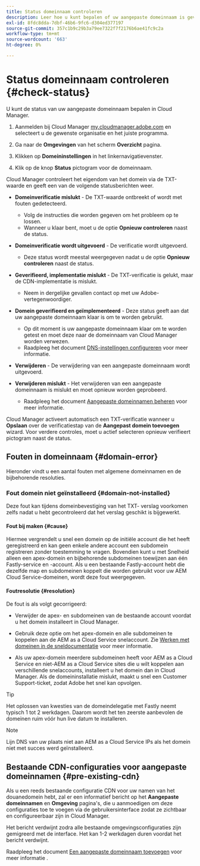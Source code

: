 ```yaml
---
title: Status domeinnaam controleren
description: Leer hoe u kunt bepalen of uw aangepaste domeinnaam is geverifieerd door Cloud Manager.
exl-id: 8fdc8dda-7dbf-46b6-9fc6-d304ed377197
source-git-commit: 357c1b9c29b3a79ee7322f7f2176b6ae41fc9c2a
workflow-type: tm+mt
source-wordcount: '663'
ht-degree: 0%

---
```



# Status domeinnaam controleren {#check-status}

U kunt de status van uw aangepaste domeinnaam bepalen in Cloud Manager.

1. Aanmelden bij Cloud Manager [my.cloudmanager.adobe.com](https://my.cloudmanager.adobe.com/) en selecteert u de gewenste organisatie en het juiste programma.

1. Ga naar de **Omgevingen** van het scherm **Overzicht** pagina.

1. Klikken op **Domeininstellingen** in het linkernavigatievenster.

1. Klik op de knop **Status** pictogram voor de domeinnaam.

Cloud Manager controleert het eigendom van het domein via de TXT-waarde en geeft een van de volgende statusberichten weer.

* **Domeinverificatie mislukt** - De TXT-waarde ontbreekt of wordt met fouten gedetecteerd.

   * Volg de instructies die worden gegeven om het probleem op te lossen.
   * Wanneer u klaar bent, moet u de optie **Opnieuw controleren** naast de status.

* **Domeinverificatie wordt uitgevoerd** - De verificatie wordt uitgevoerd.

   * Deze status wordt meestal weergegeven nadat u de optie **Opnieuw controleren** naast de status.

* **Geverifieerd, implementatie mislukt** - De TXT-verificatie is gelukt, maar de CDN-implementatie is mislukt.

   * Neem in dergelijke gevallen contact op met uw Adobe-vertegenwoordiger.

* **Domein geverifieerd en geïmplementeerd** - Deze status geeft aan dat uw aangepaste domeinnaam klaar is om te worden gebruikt.

   * Op dit moment is uw aangepaste domeinnaam klaar om te worden getest en moet deze naar de domeinnaam van Cloud Manager worden verwezen.
   * Raadpleeg het document [DNS-instellingen configureren](/help/implementing/cloud-manager/custom-domain-names/configure-dns-settings.md) voor meer informatie.

* **Verwijderen** - De verwijdering van een aangepaste domeinnaam wordt uitgevoerd.

* **Verwijderen mislukt** - Het verwijderen van een aangepaste domeinnaam is mislukt en moet opnieuw worden geprobeerd.

   * Raadpleeg het document [Aangepaste domeinnamen beheren](/help/implementing/cloud-manager/custom-domain-names/managing-custom-domain-names.md) voor meer informatie.

Cloud Manager activeert automatisch een TXT-verificatie wanneer u **Opslaan** over de verificatiestap van de **Aangepast domein toevoegen** wizard. Voor verdere controles, moet u actief selecteren opnieuw verifieert pictogram naast de status.

## Fouten in domeinnaam {#domain-error}

Hieronder vindt u een aantal fouten met algemene domeinnamen en de bijbehorende resoluties.

### Fout domein niet geïnstalleerd {#domain-not-installed}

Deze fout kan tijdens domeinbevestiging van het TXT- verslag voorkomen zelfs nadat u hebt gecontroleerd dat het verslag geschikt is bijgewerkt.

#### Fout bij maken {#cause}

Hiermee vergrendelt u snel een domein op de initiële account die het heeft geregistreerd en kan geen enkele andere account een subdomein registreren zonder toestemming te vragen. Bovendien kunt u met Snelheid alleen een apex-domein en bijbehorende subdomeinen toewijzen aan één Fastly-service en -account. Als u een bestaande Fastly-account hebt die dezelfde map en subdomeinen koppelt die worden gebruikt voor uw AEM Cloud Service-domeinen, wordt deze fout weergegeven.

#### Foutresolutie {#resolution}

De fout is als volgt gecorrigeerd:

* Verwijder de apex- en subdomeinen van de bestaande account voordat u het domein installeert in Cloud Manager.

* Gebruik deze optie om het apex-domein en alle subdomeinen te koppelen aan de AEM as a Cloud Service snelaccount. Zie [Werken met domeinen in de sneldocumentatie](https://docs.fastly.com/en/guides/working-with-domains) voor meer informatie.

* Als uw apex-domein meerdere subdomeinen heeft voor AEM as a Cloud Service en niet-AEM as a Cloud Service sites die u wilt koppelen aan verschillende snelaccounts, installeert u het domein dan in Cloud Manager. Als de domeininstallatie mislukt, maakt u snel een Customer Support-ticket, zodat Adobe het snel kan opvolgen.

>[!TIP]
>
>Het oplossen van kwesties van de domeindelegatie met Fastly neemt typisch 1 tot 2 werkdagen. Daarom wordt het ten zeerste aanbevolen de domeinen ruim vóór hun live datum te installeren.

>[!NOTE]
>
>Lijn DNS van uw plaats niet aan AEM as a Cloud Service IPs als het domein niet met succes werd geïnstalleerd.

## Bestaande CDN-configuraties voor aangepaste domeinnamen {#pre-existing-cdn}

Als u een reeds bestaande configuratie CDN voor uw namen van het douanedomein hebt, zal er een informatief bericht op het **Aangepaste domeinnamen** en **Omgeving** pagina&#39;s, die u aanmoedigen om deze configuraties toe te voegen via de gebruikersinterface zodat ze zichtbaar en configureerbaar zijn in Cloud Manager.

Het bericht verdwijnt zodra alle bestaande omgevingsconfiguraties zijn gemigreerd met de interface. Het kan 1-2 werkdagen duren voordat het bericht verdwijnt.

Raadpleeg het document [Een aangepaste domeinnaam toevoegen](/help/implementing/cloud-manager/custom-domain-names/add-custom-domain-name.md) voor meer informatie .
